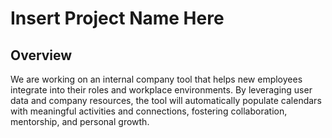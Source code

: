 # Insert Project Name Here

## Overview
We are working on an internal company tool that helps new employees integrate into their roles and workplace environments. By leveraging user data and company resources, the tool will automatically populate calendars with meaningful activities and connections, fostering collaboration, mentorship, and personal growth.
